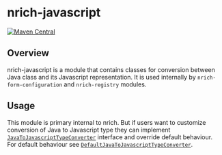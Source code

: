 # nrich-javascript

[![Maven Central](https://maven-badges.herokuapp.com/maven-central/net.croz.nrich/nrich-javascript/badge.svg?color=blue)](https://maven-badges.herokuapp.com/maven-central/net.croz.nrich/nrich-javascript)

## Overview

nrich-javascript is a module that contains classes for conversion between Java class and its Javascript representation. It is used internally by `nrich-form-configuration` and `nrich-registry`
modules.

## Usage

This module is primary internal to nrich. But if users want to customize conversion of Java to Javascript type they can implement [`JavaToJavascriptTypeConverter`][converter-url]
interface and override default behaviour. For default behaviour see [`DefaultJavaToJavascriptTypeConverter`][default-converter-url].

[//]: # (Reference links)

[converter-url]: ../nrich-javascript-api/src/main/java/net/croz/nrich/javascript/api/converter/JavaToJavascriptTypeConverter.java

[default-converter-url]: ../nrich-javascript/src/main/java/net/croz/nrich/javascript/converter/DefaultJavaToJavascriptTypeConverter.java
